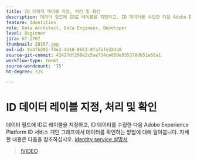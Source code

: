 ```yaml
---
title: ID 데이터 레이블 지정, 처리 및 확인
description: 데이터 필드에 ID로 레이블을 지정하고, ID 데이터를 수집한 다음 Adobe Experience Platform ID 서비스 개인 그래프에서 데이터를 확인하는 방법에 대해 알아봅니다.
feature: Identities
role: Data Architect, Data Engineer, Developer
level: Beginner
jira: KT-2707
thumbnail: 28167.jpg
exl-id: 9a4fbd95-74e3-4e10-8663-8fafefe324a8
source-git-commit: 42427df298e2c5ae734ce050e935378db51e66a1
workflow-type: tm+mt
source-wordcount: '75'
ht-degree: 72%

---
```


# ID 데이터 레이블 지정, 처리 및 확인

데이터 필드에 ID로 레이블을 지정하고, ID 데이터를 수집한 다음 Adobe Experience Platform ID 서비스 개인 그래프에서 데이터를 확인하는 방법에 대해 알아봅니다. 자세한 내용은 다음을 참조하십시오. [identity service 설명서](https://experienceleague.adobe.com/docs/experience-platform/identity/home.html?lang=ko-KR)


>[!VIDEO](https://video.tv.adobe.com/v/28167?quality=12&learn=on)
